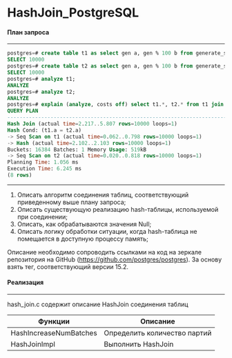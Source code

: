 # HashJoin_PostgreSQL

#### План запроса
---
```SQL
postgres=# create table t1 as select gen a, gen % 100 b from generate_series(1, 10000) gen;
SELECT 10000
postgres=# create table t2 as select gen a, gen % 100 b from generate_series(1, 10000) gen;
SELECT 10000
postgres=# analyze t1;
ANALYZE
postgres=# analyze t2;
ANALYZE
postgres=# explain (analyze, costs off) select t1.*, t2.* from t1 join t2 using(a);
QUERY PLAN
--------------------------------------------------------------------------
Hash Join (actual time=2.217..5.807 rows=10000 loops=1)
Hash Cond: (t1.a = t2.a)
-> Seq Scan on t1 (actual time=0.062..0.798 rows=10000 loops=1)
-> Hash (actual time=2.102..2.103 rows=10000 loops=1)
Buckets: 16384 Batches: 1 Memory Usage: 519kB
-> Seq Scan on t2 (actual time=0.020..0.818 rows=10000 loops=1)
Planning Time: 1.056 ms
Execution Time: 6.245 ms
(8 rows)
```
---

1. Описать алгоритм соединения таблиц, соответствующий приведенному выше
плану запроса;
2. Описать существующую реализацию hash-таблицы, используемой при
соединении;
3. Описать, как обрабатываются значения Null;
4. Описать логику обработки ситуации, когда hash-таблица не помещается в доступную процессу память;

Описание необходимо сопроводить ссылками на код на зеркале репозитория на GitHub
(https://github.com/postgres/postgres). За основу взять тег, соответствующий версии 15.2.


#### Реализация
---

hash_join.c содержит описание HashJoin соединения таблиц


|        Функции         |            Описание           |
| ---------------------- | ----------------------------- |
| HashIncreaseNumBatches | Определить количество партий  |
| HashJoinImpl           | Выполнить HashJoin            |